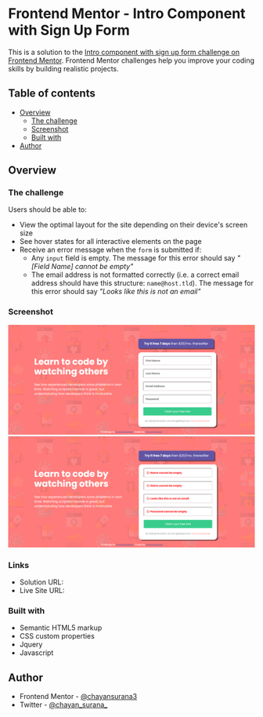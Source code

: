 # Frontend Mentor - Intro Component with Sign Up Form 

This is a solution to the [Intro component with sign up form challenge on Frontend Mentor](https://www.frontendmentor.io/challenges/intro-component-with-signup-form-5cf91bd49edda32581d28fd1). Frontend Mentor challenges help you improve your coding skills by building realistic projects. 

## Table of contents

- [Overview](#overview)
  - [The challenge](#the-challenge)
  - [Screenshot](#screenshot)
  - [Built with](#built-with)
- [Author](#author)

## Overview

### The challenge

Users should be able to:

- View the optimal layout for the site depending on their device's screen size
- See hover states for all interactive elements on the page
- Receive an error message when the `form` is submitted if:
  - Any `input` field is empty. The message for this error should say *"[Field Name] cannot be empty"*
  - The email address is not formatted correctly (i.e. a correct email address should have this structure: `name@host.tld`). The message for this error should say *"Looks like this is not an email"*

### Screenshot

![Screenshot-1](./Screenshot-1.png)
![Screenshot-2](./Screenshot-2.png)
### Links

- Solution URL: [](https://github.com/chayansurana3/P5-Signup_Page.git)
- Live Site URL: [](https://chayansurana3.github.io/P5-Signup_Page/)

### Built with

- Semantic HTML5 markup
- CSS custom properties
- Jquery
- Javascript

## Author

- Frontend Mentor - [@chayansurana3](https://www.frontendmentor.io/profile/chayansurana3)
- Twitter - [@chayan_surana_](https://twitter.com/chayan_surana_)

